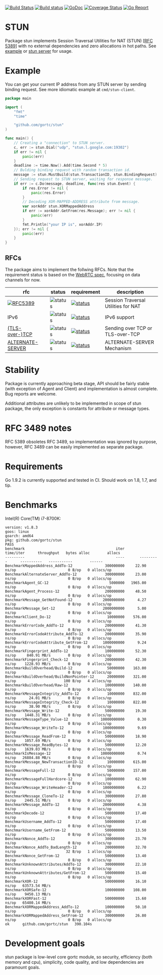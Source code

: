 [![Build Status](https://travis-ci.com/gortc/stun.svg)](https://travis-ci.com/gortc/stun)
[![Build status](https://ci.appveyor.com/api/projects/status/fw3drn3k52mf5ghw/branch/master?svg=true)](https://ci.appveyor.com/project/ernado/stun-j08g0/branch/master)
[![GoDoc](https://godoc.org/github.com/gortc/stun?status.svg)](http://godoc.org/github.com/gortc/stun)
[![Coverage Status](https://coveralls.io/repos/github/gortc/stun/badge.svg?branch=master&v=1)](https://coveralls.io/github/gortc/stun?branch=master)
[![Go Report](https://goreportcard.com/badge/github.com/gortc/stun?camo=retarded)](http://goreportcard.com/report/gortc/stun)

# STUN
Package stun implements Session Traversal Utilities for NAT (STUN) [[RFC 5389](https://tools.ietf.org/html/rfc5389)]
with no external dependencies and zero allocations in hot paths.
See [example](https://godoc.org/github.com/gortc/stun#example-Message) or [stun server](https://github.com/gortc/stund) for usage.

# Example
You can get your current IP address from any STUN server by sending
binding request. See more idiomatic example at `cmd/stun-client`.
```go
package main

import (
	"fmt"
	"time"

	"github.com/gortc/stun"
)

func main() {
	// Creating a "connection" to STUN server.
	c, err := stun.Dial("udp", "stun.l.google.com:19302")
	if err != nil {
		panic(err)
	}
	deadline := time.Now().Add(time.Second * 5)
	// Bulding binding request with random transaction id.
	message := stun.MustBuild(stun.TransactionID, stun.BindingRequest)
	// Sending request to STUN server, waiting for response message.
	if err := c.Do(message, deadline, func(res stun.Event) {
		if res.Error != nil {
			panic(res.Error)
		}
		// Decoding XOR-MAPPED-ADDRESS attribute from message.
		var xorAddr stun.XORMappedAddress
		if err := xorAddr.GetFrom(res.Message); err != nil {
			panic(err)
		}
		fmt.Println("your IP is", xorAddr.IP)
	}); err != nil {
		panic(err)
	}
}
```

## RFCs

The package aims to implement the follwing RFCs. Note that the requirement status is based on the [WebRTC spec](https://tools.ietf.org/html/draft-ietf-rtcweb-overview), focusing on data channels for now.

rfc | status | requirement | description
----|--------|-------------|----
[![RFC5389](https://img.shields.io/badge/RFC-5389-blue.svg)](https://tools.ietf.org/html/rfc5389) | ![status](https://img.shields.io/badge/status-beta-green.svg) | [![status](https://img.shields.io/badge/requirement-MUST-green.svg)](https://tools.ietf.org/html/rfc2119) | Session Traversal Utilities for NAT
IPv6 | ![status](https://img.shields.io/badge/status-research-orange.svg) | [![status](https://img.shields.io/badge/requirement-MUST-green.svg)](https://tools.ietf.org/html/rfc2119) | IPv6 support
[(TLS-over-)TCP](https://tools.ietf.org/html/rfc5389#section-7.2.2) | ![status](https://img.shields.io/badge/status-research-orange.svg) | [![status](https://img.shields.io/badge/requirement-MUST-green.svg)](https://tools.ietf.org/html/rfc2119) | Sending over TCP or TLS-over-TCP
[ALTERNATE-SERVER](https://tools.ietf.org/html/rfc5389#section-11) | ![status](https://img.shields.io/badge/status-dev-blue.svg) | [![status](https://img.shields.io/badge/requirement-MUST-green.svg)](https://tools.ietf.org/html/rfc2119) | ALTERNATE-SERVER Mechanism


# Stability
Package is currently approaching beta stage, API should be fairly stable
(with exception of Agent and Client) and implementation is almost complete.
Bug reports are welcome.

Additional attributes are unlikely to be implemented in scope of stun package,
the only exception is constants for attribute or message types.

# RFC 3489 notes
RFC 5389 obsoletes RFC 3489, so implementation was ignored by purpose, however,
RFC 3489 can be easily implemented as separate package.

# Requirements
Go 1.9.2 is currently supported and tested in CI. Should work on 1.8, 1.7, and tip.

# Benchmarks

Intel(R) Core(TM) i7-8700K:

```
version: v1.8.3
goos: linux
goarch: amd64
pkg: github.com/gortc/stun
PASS
benchmark                                          iter       time/iter      throughput   bytes alloc        allocs
---------                                          ----       ---------      ----------   -----------        ------
BenchmarkMappedAddress_AddTo-12               300000000     22.90 ns/op                        0 B/op   0 allocs/op
BenchmarkAlternateServer_AddTo-12             300000000     23.00 ns/op                        0 B/op   0 allocs/op
BenchmarkAgent_GC-12                            5000000   1965.00 ns/op                        0 B/op   0 allocs/op
BenchmarkAgent_Process-12                     200000000     48.50 ns/op                        0 B/op   0 allocs/op
BenchmarkMessage_GetNotFound-12              2000000000      4.27 ns/op                        0 B/op   0 allocs/op
BenchmarkMessage_Get-12                      2000000000      5.00 ns/op                        0 B/op   0 allocs/op
BenchmarkClient_Do-12                          10000000    576.00 ns/op                        0 B/op   0 allocs/op
BenchmarkErrorCode_AddTo-12                   200000000     41.30 ns/op                        0 B/op   0 allocs/op
BenchmarkErrorCodeAttribute_AddTo-12          200000000     35.90 ns/op                        0 B/op   0 allocs/op
BenchmarkErrorCodeAttribute_GetFrom-12       1000000000      9.24 ns/op                        0 B/op   0 allocs/op
BenchmarkFingerprint_AddTo-12                 100000000     52.30 ns/op     840.91 MB/s        0 B/op   0 allocs/op
BenchmarkFingerprint_Check-12                 200000000     42.30 ns/op    1228.93 MB/s        0 B/op   0 allocs/op
BenchmarkBuildOverhead/Build-12                50000000    163.00 ns/op                        0 B/op   0 allocs/op
BenchmarkBuildOverhead/BuildNonPointer-12      20000000    321.00 ns/op                      100 B/op   4 allocs/op
BenchmarkBuildOverhead/Raw-12                 100000000    140.00 ns/op                        0 B/op   0 allocs/op
BenchmarkMessageIntegrity_AddTo-12             10000000    832.00 ns/op      24.01 MB/s        0 B/op   0 allocs/op
BenchmarkMessageIntegrity_Check-12             10000000    822.00 ns/op      38.90 MB/s        0 B/op   0 allocs/op
BenchmarkMessage_Write-12                     500000000     19.30 ns/op    1448.31 MB/s        0 B/op   0 allocs/op
BenchmarkMessageType_Value-12               10000000000      0.30 ns/op                        0 B/op   0 allocs/op
BenchmarkMessage_WriteTo-12                  1000000000      9.69 ns/op                        0 B/op   0 allocs/op
BenchmarkMessage_ReadFrom-12                  500000000     18.90 ns/op    1057.69 MB/s        0 B/op   0 allocs/op
BenchmarkMessage_ReadBytes-12                 500000000     12.20 ns/op    1639.03 MB/s        0 B/op   0 allocs/op
BenchmarkIsMessage-12                       10000000000      0.74 ns/op   26884.88 MB/s        0 B/op   0 allocs/op
BenchmarkMessage_NewTransactionID-12           10000000    615.00 ns/op                        0 B/op   0 allocs/op
BenchmarkMessageFull-12                        50000000    157.00 ns/op                        0 B/op   0 allocs/op
BenchmarkMessageFullHardcore-12               100000000     62.90 ns/op                        0 B/op   0 allocs/op
BenchmarkMessage_WriteHeader-12              1000000000      6.22 ns/op                        0 B/op   0 allocs/op
BenchmarkMessage_CloneTo-12                   300000000     27.80 ns/op    2445.51 MB/s        0 B/op   0 allocs/op
BenchmarkMessage_AddTo-12                    2000000000      4.38 ns/op                        0 B/op   0 allocs/op
BenchmarkDecode-12                            500000000     17.40 ns/op                        0 B/op   0 allocs/op
BenchmarkUsername_AddTo-12                    500000000     17.40 ns/op                        0 B/op   0 allocs/op
BenchmarkUsername_GetFrom-12                  500000000     13.50 ns/op                        0 B/op   0 allocs/op
BenchmarkNonce_AddTo-12                       300000000     23.70 ns/op                        0 B/op   0 allocs/op
BenchmarkNonce_AddTo_BadLength-12             200000000     32.70 ns/op                       32 B/op   1 allocs/op
BenchmarkNonce_GetFrom-12                     500000000     13.40 ns/op                        0 B/op   0 allocs/op
BenchmarkUnknownAttributes/AddTo-12           300000000     22.10 ns/op                        0 B/op   0 allocs/op
BenchmarkUnknownAttributes/GetFrom-12         500000000     15.40 ns/op                        0 B/op   0 allocs/op
BenchmarkXOR-12                               500000000     16.10 ns/op   63573.54 MB/s
BenchmarkXORSafe-12                           100000000    108.00 ns/op    9450.13 MB/s
BenchmarkXORFast-12                           500000000     15.60 ns/op   65480.14 MB/s
BenchmarkXORMappedAddress_AddTo-12            100000000     50.10 ns/op                        0 B/op   0 allocs/op
BenchmarkXORMappedAddress_GetFrom-12          300000000     26.80 ns/op                        0 B/op   0 allocs/op
ok  	github.com/gortc/stun	390.104s
```

# Development goals

stun package is low-level core gortc module, so security, efficiency (both memory and cpu), simplicity,
code quality, and low dependencies are paramount goals.
